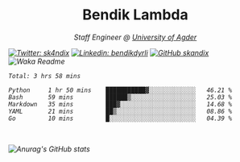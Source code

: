 <h1 align="center"> Bendik Lambda </h1>
<p align="center"><em>Staff Engineer @ <a href="http://www.uia.no">University of Agder</a></p>



[![Twitter: sk4ndix](https://img.shields.io/twitter/follow/sk4ndix?style=social)](https://twitter.com/sk4ndix)
[![Linkedin: bendikdyrli](https://img.shields.io/badge/-bendikdyrli-blue?style=flat-square&logo=Linkedin&logoColor=white&link=https://www.linkedin.com/in/bendikdyrli/)](https://www.linkedin.com/in/bendikdyrli/)
[![GitHub skandix](https://img.shields.io/github/followers/skandix?label=follow&style=social)](https://github.com/skandix)
![Waka Readme](https://github.com/skandix/skandix/workflows/Waka%20Readme/badge.svg)


<!--START_SECTION:waka-->
```text
Total: 3 hrs 58 mins

Python     1 hr 50 mins    ███████████▓░░░░░░░░░░░░░   46.21 % 
Bash       59 mins         ██████▒░░░░░░░░░░░░░░░░░░   25.03 % 
Markdown   35 mins         ███▓░░░░░░░░░░░░░░░░░░░░░   14.68 % 
YAML       21 mins         ██▒░░░░░░░░░░░░░░░░░░░░░░   08.86 % 
Go         10 mins         █░░░░░░░░░░░░░░░░░░░░░░░░   04.39 % 
```
<!--END_SECTION:waka-->

  <br>
  
![Anurag's GitHub stats](https://github-readme-stats.vercel.app/api?username=skandix&show_icons=true&theme=tokyonight)


